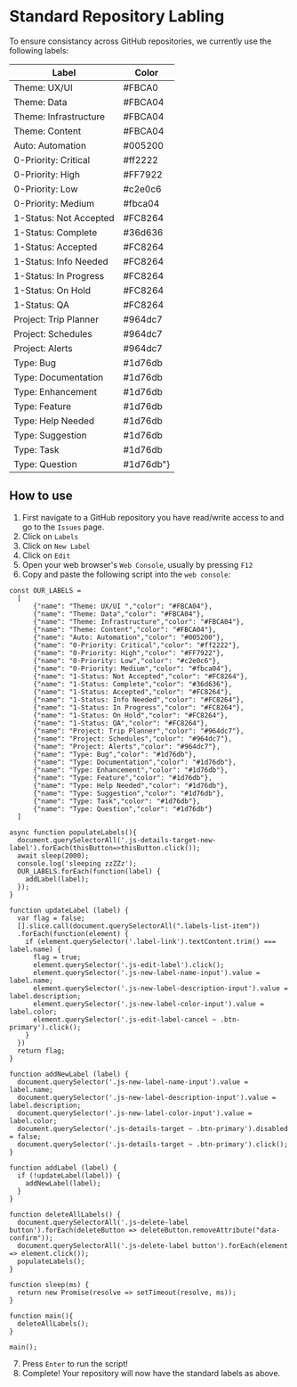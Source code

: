 # Standard Repository Labling
To ensure consistancy across GitHub repositories, we currently use the following labels:

|Label|Color
|----|-----|
|Theme: UX/UI |#FBCA0
|Theme: Data|#FBCA04
|Theme: Infrastructure|#FBCA04
|Theme: Content|#FBCA04
|Auto: Automation|#005200
|0-Priority: Critical|#ff2222
|0-Priority: High|#FF7922
|0-Priority: Low|#c2e0c6
|0-Priority: Medium|#fbca04
|1-Status: Not Accepted|#FC8264
|1-Status: Complete|#36d636
|1-Status: Accepted|#FC8264
|1-Status: Info Needed|#FC8264
|1-Status: In Progress|#FC8264
|1-Status: On Hold|#FC8264
|1-Status: QA|#FC8264
|Project: Trip Planner|#964dc7
|Project: Schedules|#964dc7
|Project: Alerts|#964dc7
|Type: Bug|#1d76db
|Type: Documentation|#1d76db
|Type: Enhancement|#1d76db
|Type: Feature|#1d76db
|Type: Help Needed|#1d76db
|Type: Suggestion|#1d76db
|Type: Task|#1d76db
|Type: Question|#1d76db"}


## How to use
1. First navigate to a GitHub repository you have read/write access to and go to the `Issues` page.
2. Click on `Labels`
3. Click on `New Label`
4. Click on `Edit`
5. Open your web browser's `Web Console`, usually by pressing `F12`
6. Copy and paste the following script into the `web console`:

```
const OUR_LABELS = 
  [
      {"name": "Theme: UX/UI ","color": "#FBCA04"},
      {"name": "Theme: Data","color": "#FBCA04"},
      {"name": "Theme: Infrastructure","color": "#FBCA04"},
      {"name": "Theme: Content","color": "#FBCA04"},
      {"name": "Auto: Automation","color": "#005200"},
      {"name": "0-Priority: Critical","color": "#ff2222"},
      {"name": "0-Priority: High","color": "#FF7922"},
      {"name": "0-Priority: Low","color": "#c2e0c6"},
      {"name": "0-Priority: Medium","color": "#fbca04"},
      {"name": "1-Status: Not Accepted","color": "#FC8264"},
      {"name": "1-Status: Complete","color": "#36d636"},
      {"name": "1-Status: Accepted","color": "#FC8264"},
      {"name": "1-Status: Info Needed","color": "#FC8264"},
      {"name": "1-Status: In Progress","color": "#FC8264"},
      {"name": "1-Status: On Hold","color": "#FC8264"},
      {"name": "1-Status: QA","color": "#FC8264"},
      {"name": "Project: Trip Planner","color": "#964dc7"},
      {"name": "Project: Schedules","color": "#964dc7"},
      {"name": "Project: Alerts","color": "#964dc7"},
      {"name": "Type: Bug","color": "#1d76db"},
      {"name": "Type: Documentation","color": "#1d76db"},
      {"name": "Type: Enhancement","color": "#1d76db"},
      {"name": "Type: Feature","color": "#1d76db"},
      {"name": "Type: Help Needed","color": "#1d76db"},
      {"name": "Type: Suggestion","color": "#1d76db"},
      {"name": "Type: Task","color": "#1d76db"},
      {"name": "Type: Question","color": "#1d76db"}
  ]

async function populateLabels(){
  document.querySelectorAll('.js-details-target-new-label').forEach(thisButton=>thisButton.click());
  await sleep(2000);
  console.log('sleeping zzZZz');
  OUR_LABELS.forEach(function(label) {
    addLabel(label);
  });
}

function updateLabel (label) {
  var flag = false;
  [].slice.call(document.querySelectorAll(".labels-list-item"))
  .forEach(function(element) {
    if (element.querySelector('.label-link').textContent.trim() === label.name) {
      flag = true;
      element.querySelector('.js-edit-label').click();
      element.querySelector('.js-new-label-name-input').value = label.name;
      element.querySelector('.js-new-label-description-input').value = label.description;
      element.querySelector('.js-new-label-color-input').value = label.color;
      element.querySelector('.js-edit-label-cancel ~ .btn-primary').click();
    }
  })
  return flag;
}

function addNewLabel (label) {
  document.querySelector('.js-new-label-name-input').value = label.name;
  document.querySelector('.js-new-label-description-input').value = label.description;
  document.querySelector('.js-new-label-color-input').value = label.color;
  document.querySelector('.js-details-target ~ .btn-primary').disabled = false;
  document.querySelector('.js-details-target ~ .btn-primary').click();
}

function addLabel (label) {
  if (!updateLabel(label)) {
    addNewLabel(label);
  }
}

function deleteAllLabels() {
  document.querySelectorAll('.js-delete-label button').forEach(deleteButton => deleteButton.removeAttribute("data-confirm"));
  document.querySelectorAll('.js-delete-label button').forEach(element => element.click());
  populateLabels();
}

function sleep(ms) {
  return new Promise(resolve => setTimeout(resolve, ms));
}

function main(){
  deleteAllLabels();
}

main();
```
7. Press `Enter` to run the script!
8. Complete! Your repository will now have the standard labels as above.